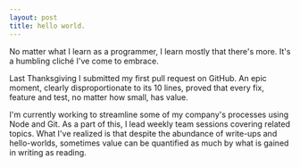 ```yaml
---
layout: post
title: hello world.
---
```


No matter what I learn as a programmer, I learn mostly that there's more. It's a humbling cliché I've come to embrace.

Last Thanksgiving I submitted my first pull request on GitHub. An epic moment, clearly disproportionate to its 10 lines, proved that every fix, feature and test, no matter how small, has value.

I'm currently working to streamline some of my company's processes using Node and Git. As a part of this, I lead weekly team sessions covering related topics. What I've realized is that despite the abundance of write-ups and hello-worlds, sometimes value can be quantified as much by what is gained in writing as reading.


